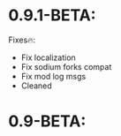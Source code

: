 # 0.9.1-BETA:

Fixes🔥:
- Fix localization
- Fix sodium forks compat
- Fix mod log msgs
- Cleaned

# 0.9-BETA:

